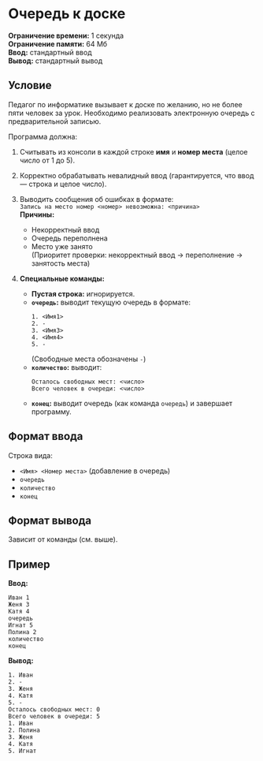 # Очередь к доске

**Ограничение времени:** 1 секунда  
**Ограничение памяти:** 64 Мб  
**Ввод:** стандартный ввод  
**Вывод:** стандартный вывод  

## Условие

Педагог по информатике вызывает к доске по желанию, но не более пяти человек за урок. Необходимо реализовать электронную очередь с предварительной записью.

Программа должна:
1. Считывать из консоли в каждой строке **имя** и **номер места** (целое число от 1 до 5).
2. Корректно обрабатывать невалидный ввод (гарантируется, что ввод — строка и целое число).
3. Выводить сообщения об ошибках в формате:  
   `Запись на место номер <номер> невозможна: <причина>`  
   **Причины:**  
   - Некорректный ввод  
   - Очередь переполнена  
   - Место уже занято  
   (Приоритет проверки: некорректный ввод → переполнение → занятость места)

4. **Специальные команды:**
   - **Пустая строка:** игнорируется.
   - **`очередь`:** выводит текущую очередь в формате:  
     ```
     1. <Имя1>
     2. -
     3. <Имя3>
     4. <Имя4>
     5. -
     ```  
     (Свободные места обозначены `-`)
   - **`количество`:** выводит:  
     ```
     Осталось свободных мест: <число>
     Всего человек в очереди: <число>
     ```
   - **`конец`:** выводит очередь (как команда `очередь`) и завершает программу.

## Формат ввода
Строка вида:  
- `<Имя> <Номер места>` (добавление в очередь)  
- `очередь`  
- `количество`  
- `конец`  

## Формат вывода
Зависит от команды (см. выше).

## Пример
**Ввод:**
```
Иван 1
Женя 3
Катя 4
очередь
Игнат 5
Полина 2
количество
конец
```

**Вывод:**
```
1. Иван
2. -
3. Женя
4. Катя
5. -
Осталось свободных мест: 0
Всего человек в очереди: 5
1. Иван
2. Полина
3. Женя
4. Катя
5. Игнат